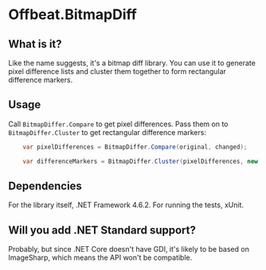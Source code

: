 # Offbeat.BitmapDiff

## What is it?

Like the name suggests, it's a bitmap diff library. You can use it to generate 
pixel difference lists and cluster them together to form rectangular 
difference markers.

## Usage

Call `BitmapDiffer.Compare` to get pixel differences. Pass them on to `BitmapDiffer.Cluster` to get rectangular difference markers:

```csharp
    var pixelDifferences = BitmapDiffer.Compare(original, changed);

    var differenceMarkers = BitmapDiffer.Cluster(pixelDifferences, new DifferenceClusteringOptions() { ClusteringThreshold = 10 });
```

## Dependencies

For the library itself, .NET Framework 4.6.2. For running the tests, xUnit.

## Will you add .NET Standard support?

Probably, but since .NET Core doesn't have GDI, it's likely to be based on 
ImageSharp, which means the API won't be compatible.